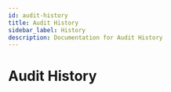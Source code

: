 ```yaml
---
id: audit-history
title: Audit History
sidebar_label: History
description: Documentation for Audit History
---
```


# Audit History
